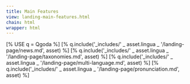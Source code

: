 ```yaml
---
title: Main Features
view: landing-main-features.html
chain: html
wrapper: html
---
```

<qgoda-no-xgettext>
[% USE q = Qgoda %]
[% q.include('_includes/' _ asset.lingua _ '/landing-page/news.md', asset) %]
[% q.include('_includes/' _ asset.lingua _ '/landing-page/taxonomies.md', asset) %]
[% q.include('_includes/' _ asset.lingua _ '/landing-page/multi-language.md', asset) %]
[% q.include('_includes/' _ asset.lingua _ '/landing-page/pronunciation.md', asset) %]
</qgoda-no-xgettext>
